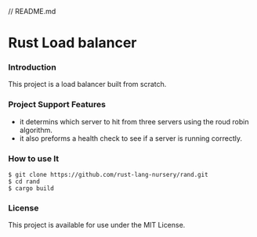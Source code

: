 // README.md
# Rust Load balancer
### Introduction
This project is a load balancer built from scratch.
### Project Support Features
* it determins which server to hit from three servers using the roud robin algorithm.
* it also preforms a health check to see if a server is running correctly.

### How to use It

```console
$ git clone https://github.com/rust-lang-nursery/rand.git
$ cd rand
$ cargo build
```

### License
This project is available for use under the MIT License.